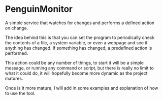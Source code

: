 PenguinMonitor
==============

A simple service that watches for changes and performs a defined action on change.

The idea behind this is that you can set the program to periodically check the contents of a file,
a system variable, or even a webpage and see if anything has changed. If something has changed, a
predefined action is performed.

This action could be any number of things, to start it will be a simple message, or running any command or script, but
there is really no limit to what it could do, it will hopefully become more dynamic as the project matures.

Once is it more mature, I will add in some examples and explanation of how to use the tool.


